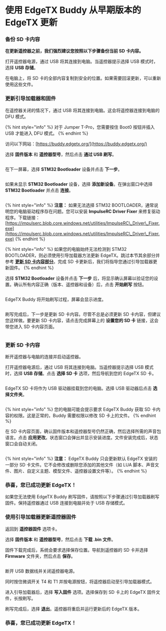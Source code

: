 # 使用 EdgeTX Buddy 从早期版本的 EdgeTX 更新

### 备份 SD 卡内容

**在更新遥控器之前，我们强烈建议您按照以下步骤备份当前 SD 卡内容。**

打开遥控器电源，通过 USB 将其连接到电脑。当遥控器提示选择 USB 模式时，选择 **USB 存储**。

在电脑上，将 SD 卡的全部内容复制到安全的位置。如果需要回滚更新，可以重新使用这些文件。

### 更新引导加载器和固件

在遥控器关闭的情况下，通过 USB 将其连接到电脑。这会将遥控器连接到电脑的 DFU 模式。

{% hint style="info" %}
对于 Jumper T-Pro，您需要按住 Boot0 按钮并插入 USB 才能进入 DFU 模式。
{% endhint %}

访问以下网站：[https://buddy.edgetx.org/](https://buddy.edgetx.org/)

选择 **固件版本** 和 **遥控器型号**，然后点击 **通过 USB 刷写**。

<figure><img src="../.gitbook/assets/update2.png" alt=""><figcaption></figcaption></figure>

在下一屏幕，选择 **STM32 Bootloader** 设备并点击 **下一步**。

<figure><img src="../.gitbook/assets/update3.png" alt=""><figcaption></figcaption></figure>

如果未显示 **STM32 Bootloader** 设备，选择 **添加新设备**。在弹出窗口中选择 **STM32 Bootloader** 并点击 **连接**。

<figure><img src="../.gitbook/assets/update4.png" alt=""><figcaption></figcaption></figure>

{% hint style="info" %}
**注意：** 如果无法选择 STM32 BOOTLOADER，通常说明您的电脑驱动程序存在问题。您可以安装 **ImpulseRC Driver Fixer** 来修复驱动程序。下载链接：[https://impulserc.blob.core.windows.net/utilities/ImpulseRC\_Driver\_Fixer.exe](https://impulserc.blob.core.windows.net/utilities/ImpulseRC\_Driver\_Fixer.exe)
{% endhint %}

{% hint style="info" %}
如果您的电脑始终无法检测到 STM32 BOOTLOADER，则必须使用引导加载器方法更新 EdgeTX。跳过本节其余部分并参考 [**更新 SD 卡内容部分**](update-from-opentx-to-edgetx-1.md#更新-SD-卡内容)。完成 SD 卡更新后，我们将指导您通过引导加载器更新固件。
{% endhint %}

选择 **STM32 Bootloader** 设备并点击 **下一步** 后，将显示确认屏幕以验证您的设置。确认所有内容正确（版本、遥控器和设备）后，点击 **开始刷写** 按钮。

<figure><img src="../.gitbook/assets/update5.png" alt=""><figcaption></figcaption></figure>

EdgeTX Buddy 将开始刷写过程，屏幕会显示进度。

<figure><img src="../.gitbook/assets/update6.png" alt=""><figcaption></figcaption></figure>

刷写完成后，下一步是更新 SD 卡内容。尽管不总是必须更新 SD 卡内容，但建议您这样做。要更新 SD 卡内容，请点击完成屏幕上的 **设置您的 SD 卡** 链接，这会带您进入 SD 卡内容页面。

<figure><img src="../.gitbook/assets/update7.png" alt=""><figcaption></figcaption></figure>

### 更新 SD 卡内容

断开遥控器与电脑的连接并启动遥控器。

打开遥控器电源后，通过 USB 将其连接到电脑。当遥控器提示选择 USB 模式时，选择 **USB 存储**。点击 **选择 SD 卡** 选项，然后导航到您的 EdgeTX SD 卡。

<figure><img src="../.gitbook/assets/update8.png" alt=""><figcaption></figcaption></figure>

EdgeTX SD 卡将作为 USB 驱动器挂载到您的电脑。选择 USB 驱动器后点击 **选择文件夹**。

<figure><img src="../.gitbook/assets/update9.png" alt=""><figcaption></figcaption></figure>

{% hint style="info" %}
您的电脑可能会提示要求 EdgeTX Buddy 获取 SD 卡内容的权限。这是正常的，Buddy 需要权限以修改 SD 卡上的文件。
{% endhint %}

在 SD 卡内容页面，确认固件版本和遥控器型号仍然正确，然后选择所需的声音包语言。点击 **应用更改**。状态窗口会弹出并显示安装进度。文件安装完成后，状态窗口会自动关闭。

<figure><img src="../.gitbook/assets/update10.png" alt=""><figcaption></figcaption></figure>

{% hint style="info" %}
**注意：** EdgeTX Buddy 只会更新默认 EdgeTX 安装的一部分 SD 卡文件。它不会修改或删除您添加的其他文件（如 LUA 脚本、声音文件、图片、自定义主题、模型文件、遥控器设置文件等）。
{% endhint %}

### 恭喜，您已成功更新 EdgeTX！

如果您无法使用 EdgeTX Buddy 刷写固件，请按照以下步骤通过引导加载器刷写固件。保持遥控器通过 USB 连接到电脑并处于 USB 存储模式。

### 使用引导加载器更新遥控器固件

返回到 **遥控器固件** 选项卡。

选择 **固件版本** 和 **遥控器型号**，然后点击 **下载 .bin 文件**。

固件下载完成后，系统会要求选择保存位置。导航到遥控器的 SD 卡并选择 **Firmware** 文件夹，然后点击 **保存**。

<figure><img src="../.gitbook/assets/update15.png" alt=""><figcaption></figcaption></figure>

断开 USB 数据线并关闭遥控器电源。

同时按住微调开关 T4 和 T1 并按电源按钮，将遥控器启动至引导加载器模式。

进入引导加载器后，选择 **写入固件** 选项。选择保存到 SD 卡上的 EdgeTX 固件文件，长按刷写。

刷写完成后，选择 **退出**。遥控器将重启并运行更新后的 EdgeTX 版本。

### 恭喜，您已成功更新 EdgeTX！
